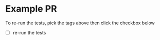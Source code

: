 # Example PR

To re-run the tests, pick the tags above then click the checkbox below

- [ ] re-run the tests
